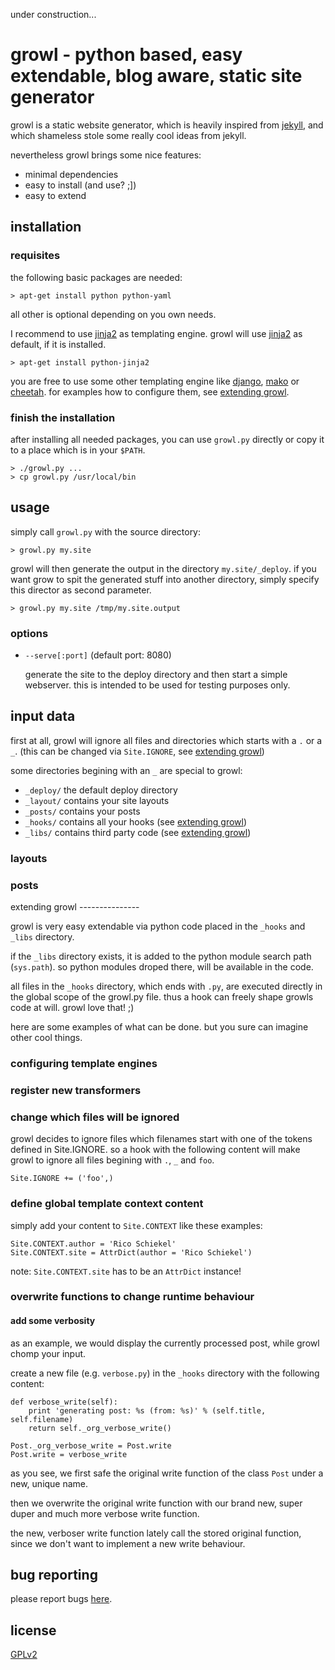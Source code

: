 under construction...

growl - python based, easy extendable, blog aware, static site generator
========================================================================

growl is a static website generator, which is heavily inspired from
[jekyll](http://github.com/mojombo/jekyll/tree/master),
and which shameless stole some really cool ideas from jekyll. 

nevertheless growl brings some nice features:

* minimal dependencies
* easy to install (and use? ;])
* easy to extend


installation
------------

### requisites

the following basic packages are needed:

    > apt-get install python python-yaml

all other is optional depending on you own needs.

I recommend to use [jinja2][jinja2] as templating engine. growl will 
use [jinja2][jinja2] as default, if it is installed.

    > apt-get install python-jinja2

you are free to use some other templating engine like [django][django],
[mako][mako] or [cheetah][cheetah]. for examples how to
configure them, see [extending growl](#extending_growl).

### finish the installation

after installing all needed packages, you can use `growl.py`
directly or copy it to a place which is in your `$PATH`.

    > ./growl.py ...
    > cp growl.py /usr/local/bin


usage
-----

simply call `growl.py` with the source directory:

    > growl.py my.site

growl will then generate the output in the directory `my.site/_deploy`.
if you want grow to spit the generated stuff into another directory,
simply specify this director as second parameter.

    > growl.py my.site /tmp/my.site.output

### options

* `--serve[:port]` (default port: 8080)

  generate the site to the deploy directory and then start a simple
  webserver. this is intended to be used for testing purposes only.


input data
----------

first at all, growl will ignore all files and directories which starts with
a `.` or a `_`. (this can be changed via `Site.IGNORE`, see
[extending growl](#extending_growl))

some directories begining with an `_` are special to growl:

* `_deploy/` the default deploy directory
* `_layout/` contains your site layouts
* `_posts/` contains your posts
* `_hooks/` contains all your hooks (see [extending growl](#extending_growl))
* `_libs/` contains third party code (see [extending growl](#extending_growl))


### layouts

### posts


<a name="extending_growl"/>
extending growl
---------------

growl is very easy extendable via python code placed in the `_hooks` and
`_libs` directory.

if the `_libs` directory exists, it is added to the python module search path
(`sys.path`). so python modules droped there, will be available in the code.

all files in the `_hooks` directory, which ends with `.py`, are executed
directly in the global scope of the growl.py file. thus a hook can freely
shape growls code at will. growl love that! ;)

here are some examples of what can be done. but you sure can imagine other
cool things.


### configuring template engines


### register new transformers


### change which files will be ignored

growl decides to ignore files which filenames start with one of the tokens 
defined in Site.IGNORE. so a hook with the following content will make
growl to ignore all files begining with `.`, `_` and `foo`.

    Site.IGNORE += ('foo',)


### define global template context content

simply add your content to `Site.CONTEXT` like these examples:

    Site.CONTEXT.author = 'Rico Schiekel'
    Site.CONTEXT.site = AttrDict(author = 'Rico Schiekel')

note: `Site.CONTEXT.site` has to be an `AttrDict` instance!


### overwrite functions to change runtime behaviour


#### add some verbosity

as an example, we would display the currently processed post, while
growl chomp your input.

create a new file (e.g. `verbose.py`) in the `_hooks` directory with the
following content:

    def verbose_write(self):
        print 'generating post: %s (from: %s)' % (self.title, self.filename)
        return self._org_verbose_write()

    Post._org_verbose_write = Post.write
    Post.write = verbose_write

as you see, we first safe the original write function of the class `Post`
under a new, unique name.

then we overwrite the original write function with our brand new, super
duper and much more verbose write function.

the new, verboser write function lately call the stored original function,
since we don't want to implement a new write behaviour.


bug reporting
-------------

please report bugs [here](http://bugs.projects.spamt.net/cgi-bin/bugzilla3/enter_bug.cgi?product=growl).


license
-------
[GPLv2](http://www.gnu.org/licenses/gpl-2.0.html)



  [jinja2]:  http://jinja.pocoo.org/2/          "jinja2"
  [django]:  http://www.djangoproject.com/      "django"
  [mako]:    http://www.makotemplates.org/      "mako"
  [cheetah]: http://www.cheetahtemplate.org/    "cheetah"
